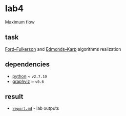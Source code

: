 # lab4
Maximum flow

## task
[Ford–Fulkerson](https://en.wikipedia.org/wiki/Ford%E2%80%93Fulkerson_algorithm) and [Edmonds–Karp](https://en.wikipedia.org/wiki/Edmonds%E2%80%93Karp_algorithm) algorithms realization

## dependencies
* [python](https://www.python.org/) ~ `v2.7.10`
* [graphviz](https://github.com/xflr6/graphviz) ~ `v0.6`

## result
* [`report.md`](https://github.com/Drapegnik/bsu/tree/master/decision-science/lab4/report.md) - lab outputs
